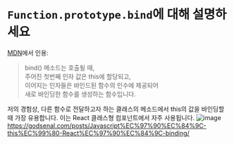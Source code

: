# `Function.prototype.bind`에 대해 설명하세요 #

[MDN](https://developer.mozilla.org/en/docs/Web/JavaScript/Reference/Global_objects/Function/bind)에서 인용:

<blockquote>
bind() 메소드는 호출될 때,<br/>주어진 첫번째 인자 값은 this에 할당되고,<br/>이어지는 인자들은 바인드된 함수의 인수에 제공되어<br/>새로 바인딩한 함수를 생성하는 함수입니다.
</blockquote>

저의 경험상, 다른 함수로 전달하고자 하는 클래스의 메소드에서 this의 값을 바인딩할 때 가장 유용합니다. 이는 React 클래스형 컴포넌트에서 자주 사용됩니다.
![image](https://user-images.githubusercontent.com/59217352/160279596-35594714-28e6-43e8-89d4-0417849e888b.png)
https://godsenal.com/posts/Javascript%EC%97%90%EC%84%9C-this%EC%99%80-React%EC%97%90%EC%84%9C-binding/

